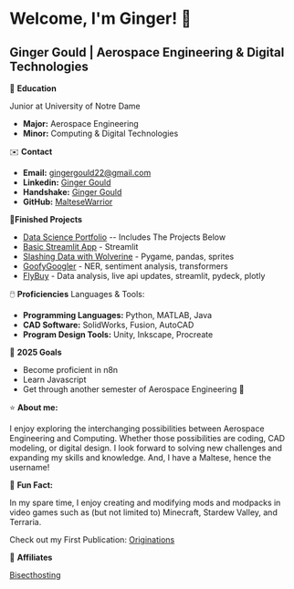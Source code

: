 # Welcome, I'm Ginger! 👋

## Ginger Gould | Aerospace Engineering & Digital Technologies

🏫 **Education**

Junior at University of Notre Dame
- **Major:** Aerospace Engineering
- **Minor:** Computing & Digital Technologies

✉️ **Contact**
- **Email:** gingergould22@gmail.com
- **Linkedin:** [Ginger Gould](https://www.linkedin.com/in/ginger-gould-15ab50168/)
- **Handshake:** [Ginger Gould](https://app.joinhandshake.com/profiles/u5dzmu)
- **GitHub:** [MalteseWarrior](https://github.com/MalteseWarrior)

🏁**Finished Projects**
- [Data Science Portfolio](https://github.com/MalteseWarrior/GOULD--PYTHON--PORTFOLIO) -- Includes The Projects Below
- [Basic Streamlit App](https://github.com/MalteseWarrior/GOULD--PYTHON--PORTFOLIO/tree/main/basic-streamlit-app) - Streamlit
- [Slashing Data with Wolverine](https://github.com/MalteseWarrior/GOULD--PYTHON--PORTFOLIO/tree/main/TidyData-Project) - Pygame, pandas, sprites
- [GoofyGoogler](https://github.com/MalteseWarrior/GOULD--PYTHON--PORTFOLIO/tree/main/NERStreamlitApp) - NER, sentiment analysis, transformers
- [FlyBuy](https://github.com/MalteseWarrior/GOULD--PYTHON--PORTFOLIO/tree/main/StreamlitAppFinal) - Data analysis, live api updates, streamlit, pydeck, plotly

🖱️ **Proficiencies**
Languages & Tools:
- **Programming Languages:** Python, MATLAB, Java
- **CAD Software:** SolidWorks, Fusion, AutoCAD
- **Program Design Tools:** Unity, Inkscape, Procreate

🥅 **2025 Goals**
- Become proficient in n8n
- Learn Javascript
- Get through another semester of Aerospace Engineering 💪

⭐ **About me:**

I enjoy exploring the interchanging possibilities between Aerospace Engineering and Computing. Whether those possibilities are coding, CAD modeling, or digital design. I look forward to solving new challenges and expanding my skills and knowledge.
And, I have a Maltese, hence the username!

🎉 **Fun Fact:**

In my spare time, I enjoy creating and modifying mods and modpacks in video games such as (but not limited to) Minecraft, Stardew Valley, and Terraria.

Check out my First Publication: [Originations](https://www.curseforge.com/minecraft/modpacks/originations)

📝 **Affiliates**

[Bisecthosting](Bisecthosting.com/Maltese)



